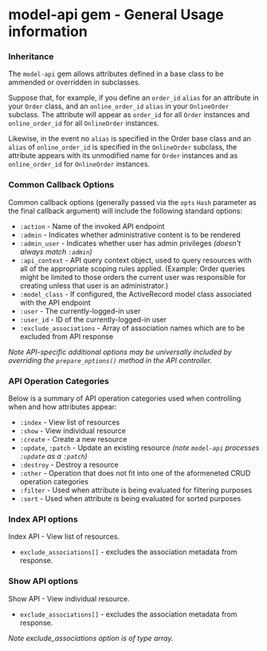 # model-api gem - General Usage information

### Inheritance
The `model-api` gem allows attributes defined in a base class to be ammended or overridden in
subclasses.

Suppose that, for example, if you define an `order_id` `alias` for an attribute in your `Order`
class, and an `online_order_id` `alias` in your `OnlineOrder` subclass.  The attribute will appear
as `order_id` for all `Order` instances and `online_order_id` for all `OnlineOrder` instances.

Likewise, in the event no `alias` is specified in the Order base class and an `alias` of
`online_order_id` is specified in the `OnlineOrder` subclass, the attribute appears with its
unmodified name for `Order` instances and as `online_order_id` for `OnlineOrder` instances.

### Common Callback Options
Common callback options (generally passed via the `opts` `Hash` parameter as the final callback
argument) will include the following standard options:

* `:action` - Name of the invoked API endpoint
* `:admin` - Indicates whether administrative content is to be rendered
* `:admin_user` - Indicates whether user has admin privileges *(doesn't always match `:admin`)*
* `:api_context` - API query context object, used to query resources with all of the appropriate
    scoping rules applied.  (Example: Order queries might be limited to those orders the current
    user was responsible for creating unless that user is an administrator.)
* `:model_class` - If configured, the ActiveRecord model class associated with the API endpoint
* `:user` - The currently-logged-in user
* `:user_id` - ID of the currently-logged-in user
* `:exclude_associations` - Array of association names which are to be excluded from API response

*Note API-specific additional options may be universally included by overriding the
`prepare_options()` method in the API controller.*

### API Operation Categories
Below is a summary of API operation categories used when controlling when and how attributes appear:

* `:index` - View list of resources
* `:show` - View individual resource
* `:create` - Create a new resource
* `:update`, `:patch` - Update an existing resource *(note `model-api` processes `:update` as a
    `:patch`)*
* `:destroy` - Destroy a resource
* `:other` - Operation that does not fit into one of the aformeneted CRUD operation categories
* `:filter` - Used when attribute is being evaluated for filtering purposes
* `:sort` - Used when attribute is being evaluated for sorted purposes

### Index API options
Index API - View list of resources.

* `exclude_associations[]` - excludes the association metadata from response.


### Show API options
Show API - View individual resource.

* `exclude_associations[]` - excludes the association metadata from response.

*Note exclude_associations option is of type array.*
